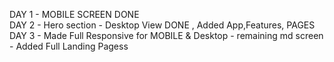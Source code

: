 DAY 1 - MOBILE SCREEN DONE </br>
DAY 2 - Hero section - Desktop View DONE , Added App,Features, PAGES
DAY 3 - Made Full Responsive for MOBILE & Desktop - remaining md screen
      - Added Full Landing Pagess
